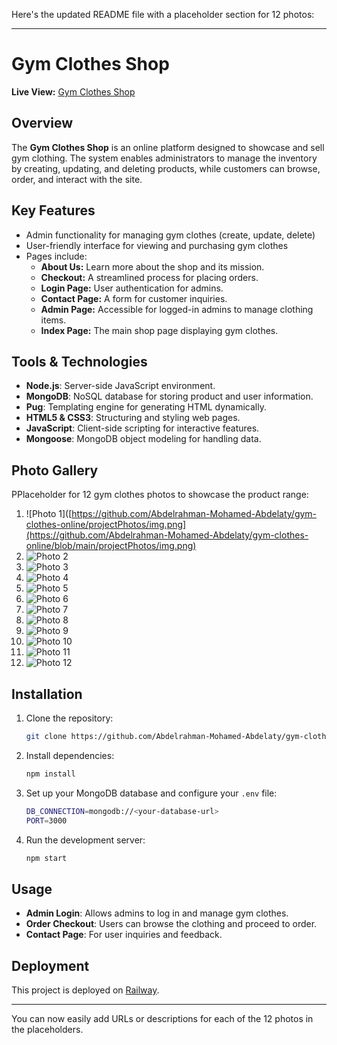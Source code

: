 Here's the updated README file with a placeholder section for 12 photos:

---

# Gym Clothes Shop

**Live View:** [Gym Clothes Shop](https://gym-clothes-online-production.up.railway.app/)

## Overview
The **Gym Clothes Shop** is an online platform designed to showcase and sell gym clothing. The system enables administrators to manage the inventory by creating, updating, and deleting products, while customers can browse, order, and interact with the site.

## Key Features
- Admin functionality for managing gym clothes (create, update, delete)
- User-friendly interface for viewing and purchasing gym clothes
- Pages include:
    - **About Us:** Learn more about the shop and its mission.
    - **Checkout:** A streamlined process for placing orders.
    - **Login Page:** User authentication for admins.
    - **Contact Page:** A form for customer inquiries.
    - **Admin Page:** Accessible for logged-in admins to manage clothing items.
    - **Index Page:** The main shop page displaying gym clothes.

## Tools & Technologies
- **Node.js**: Server-side JavaScript environment.
- **MongoDB**: NoSQL database for storing product and user information.
- **Pug**: Templating engine for generating HTML dynamically.
- **HTML5 & CSS3**: Structuring and styling web pages.
- **JavaScript**: Client-side scripting for interactive features.
- **Mongoose**: MongoDB object modeling for handling data.

## Photo Gallery

PPlaceholder for 12 gym clothes photos to showcase the product range:

1. ![Photo 1]([https://github.com/Abdelrahman-Mohamed-Abdelaty/gym-clothes-online/projectPhotos/img.png](https://github.com/Abdelrahman-Mohamed-Abdelaty/gym-clothes-online/blob/main/projectPhotos/img.png)
2. ![Photo 2](https://github.com/your-username/your-repo-name/blob/main/images/photo2.jpg)
3. ![Photo 3](https://github.com/your-username/your-repo-name/blob/main/images/photo3.jpg)
4. ![Photo 4](https://github.com/your-username/your-repo-name/blob/main/images/photo4.jpg)
5. ![Photo 5](https://github.com/your-username/your-repo-name/blob/main/images/photo5.jpg)
6. ![Photo 6](https://github.com/your-username/your-repo-name/blob/main/images/photo6.jpg)
7. ![Photo 7](https://github.com/your-username/your-repo-name/blob/main/images/photo7.jpg)
8. ![Photo 8](https://github.com/your-username/your-repo-name/blob/main/images/photo8.jpg)
9. ![Photo 9](https://github.com/your-username/your-repo-name/blob/main/images/photo9.jpg)
10. ![Photo 10](https://github.com/your-username/your-repo-name/blob/main/images/photo10.jpg)
11. ![Photo 11](https://github.com/your-username/your-repo-name/blob/main/images/photo11.jpg)
12. ![Photo 12](https://github.com/your-username/your-repo-name/blob/main/images/photo12.jpg)


## Installation

1. Clone the repository:
   ```bash
   git clone https://github.com/Abdelrahman-Mohamed-Abdelaty/gym-clothes-online.git
   ```
2. Install dependencies:
   ```bash
   npm install
   ```
3. Set up your MongoDB database and configure your `.env` file:
   ```bash
   DB_CONNECTION=mongodb://<your-database-url>
   PORT=3000
   ```
4. Run the development server:
   ```bash
   npm start
   ```

## Usage
- **Admin Login**: Allows admins to log in and manage gym clothes.
- **Order Checkout**: Users can browse the clothing and proceed to order.
- **Contact Page**: For user inquiries and feedback.

## Deployment
This project is deployed on [Railway](https://railway.app/).

---

You can now easily add URLs or descriptions for each of the 12 photos in the placeholders.
